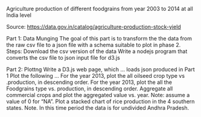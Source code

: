 Agriculture production of different foodgrains from year 2003 to 2014 at all India level

Source: https://data.gov.in/catalog/agriculture-production-stock-yield

Part 1: Data Munging
The goal of this part is to transform the the data from the raw csv file to a json file with a schema suitable to plot in phase 2.
Steps:
Download the csv version of the data
Write a nodejs program that converts the csv file to json input file for d3.js

Part 2: Plottng
Write a D3.js web page, which …
loads json produced in Part 1
Plot the following …
For the year 2013, plot the all oilseed crop type vs .production, in descending order.
For the year 2013, plot the all the Foodgrains type vs. production, in descending order.
Aggregate all commercial crops and plot the aggregated value vs. year. Note: assume a value of 0 for “NA”.
Plot a stacked chart of rice production in the 4 southern states. Note. In this time period the data is for undivided Andhra Pradesh.
